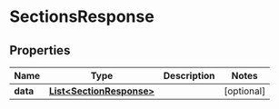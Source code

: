 
# SectionsResponse

## Properties
Name | Type | Description | Notes
------------ | ------------- | ------------- | -------------
**data** | [**List&lt;SectionResponse&gt;**](SectionResponse.md) |  |  [optional]



